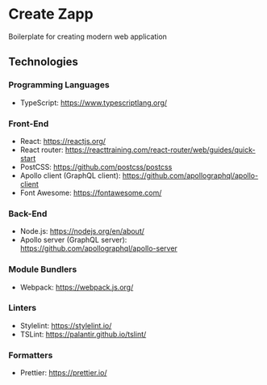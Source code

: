 # Create Zapp

Boilerplate for creating modern web application

## Technologies

### Programming Languages

- TypeScript: https://www.typescriptlang.org/

### Front-End

- React: https://reactjs.org/
- React router: https://reacttraining.com/react-router/web/guides/quick-start
- PostCSS: https://github.com/postcss/postcss
- Apollo client (GraphQL client): https://github.com/apollographql/apollo-client
- Font Awesome: https://fontawesome.com/

### Back-End

- Node.js: https://nodejs.org/en/about/
- Apollo server (GraphQL server): https://github.com/apollographql/apollo-server

### Module Bundlers

- Webpack: https://webpack.js.org/

### Linters

- Stylelint: https://stylelint.io/
- TSLint: https://palantir.github.io/tslint/

### Formatters

- Prettier: https://prettier.io/
